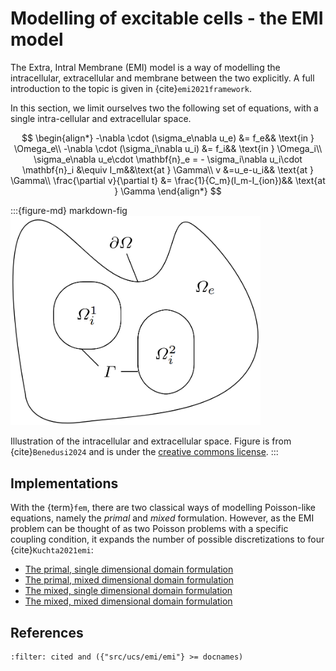 
# Modelling of excitable cells - the EMI model

The Extra, Intral Membrane (EMI) model is a way of modelling the intracellular, extracellular and membrane between the two explicitly.
A full introduction to the topic is given in {cite}`emi2021framework`. 

In this section, we limit ourselves two the following set of equations, with a single intra-cellular and extracellular space.

$$
\begin{align*}
-\nabla \cdot (\sigma_e\nabla u_e) &= f_e&& \text{in } \Omega_e\\
-\nabla \cdot (\sigma_i\nabla u_i) &= f_i&& \text{in } \Omega_i\\
\sigma_e\nabla u_e\cdot \mathbf{n}_e = - \sigma_i\nabla u_i\cdot \mathbf{n}_i &\equiv I_m&&\text{at } \Gamma\\
v &=u_e-u_i&& \text{at } \Gamma\\
\frac{\partial v}{\partial t} &= \frac{1}{C_m}(I_m-I_{ion})&& \text{at } \Gamma
\end{align*}
$$

:::{figure-md} markdown-fig
<img src="./domain_sketch.png" alt="emi_domain" width="400px">

Illustration of the intracellular and extracellular space.
Figure is from {cite}`Benedusi2024` and is under the [creative commons license](http://creativecommons.org/licenses/by/4.0/).
:::

## Implementations

With the {term}`fem`, there are two classical ways of modelling Poisson-like equations,
namely the *primal* and *mixed* formulation.
However, as the EMI problem can be thought of as two Poisson problems with a specific coupling condition,
it expands the number of possible discretizations to four {cite}`Kuchta2021emi`:

- [The primal, single dimensional domain formulation](./emi_primal_single.py)
- [The primal, mixed dimensional domain formulation](./emi_primal_mixed.py)
- [The mixed, single dimensional domain formulation](./emi_mixed_single.py)
- [The mixed, mixed dimensional domain formulation](./emi_mixed_mixed.py)

## References

```{bibliography}
:filter: cited and ({"src/ucs/emi/emi"} >= docnames)
```